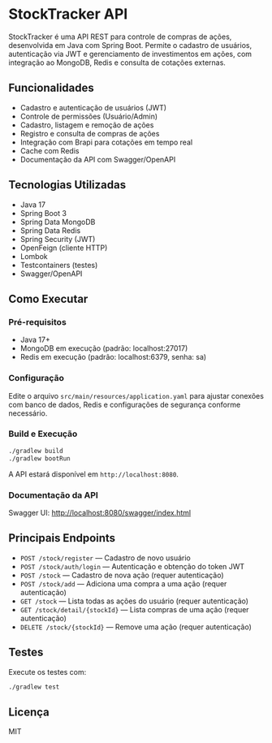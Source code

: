 # StockTracker API

StockTracker é uma API REST para controle de compras de ações, desenvolvida em Java com Spring Boot. Permite o cadastro de usuários, autenticação via JWT e gerenciamento de investimentos em ações, com integração ao MongoDB, Redis e consulta de cotações externas.

## Funcionalidades
- Cadastro e autenticação de usuários (JWT)
- Controle de permissões (Usuário/Admin)
- Cadastro, listagem e remoção de ações
- Registro e consulta de compras de ações
- Integração com Brapi para cotações em tempo real
- Cache com Redis
- Documentação da API com Swagger/OpenAPI

## Tecnologias Utilizadas
- Java 17
- Spring Boot 3
- Spring Data MongoDB
- Spring Data Redis
- Spring Security (JWT)
- OpenFeign (cliente HTTP)
- Lombok
- Testcontainers (testes)
- Swagger/OpenAPI

## Como Executar

### Pré-requisitos
- Java 17+
- MongoDB em execução (padrão: localhost:27017)
- Redis em execução (padrão: localhost:6379, senha: sa)

### Configuração
Edite o arquivo `src/main/resources/application.yaml` para ajustar conexões com banco de dados, Redis e configurações de segurança conforme necessário.

### Build e Execução
```bash
./gradlew build
./gradlew bootRun
```

A API estará disponível em `http://localhost:8080`.

### Documentação da API
Swagger UI: [http://localhost:8080/swagger/index.html](http://localhost:8080/swagger/index.html)

## Principais Endpoints

- `POST /stock/register` — Cadastro de novo usuário
- `POST /stock/auth/login` — Autenticação e obtenção do token JWT
- `POST /stock` — Cadastro de nova ação (requer autenticação)
- `POST /stock/add` — Adiciona uma compra a uma ação (requer autenticação)
- `GET /stock` — Lista todas as ações do usuário (requer autenticação)
- `GET /stock/detail/{stockId}` — Lista compras de uma ação (requer autenticação)
- `DELETE /stock/{stockId}` — Remove uma ação (requer autenticação)

## Testes
Execute os testes com:
```bash
./gradlew test
```

## Licença
MIT

